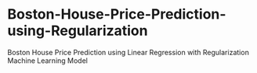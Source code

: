 # Boston-House-Price-Prediction-using-Regularization
Boston House Price Prediction using Linear Regression with Regularization Machine Learning Model
